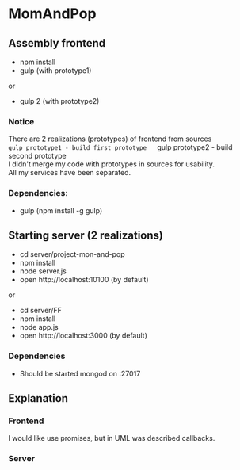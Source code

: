 # MomAndPop

## Assembly frontend

* npm install
* gulp (with prototype1)

or

* gulp 2 (with prototype2)

### Notice

There are 2 realizations (prototypes) of frontend from sources  
`gulp prototype1 - build first prototype  
`gulp prototype2 - build second prototype  
I didn't merge my code with prototypes in sources for usability.  
All my services have been separated.

### Dependencies:

* gulp (npm install -g gulp)

## Starting server (2 realizations)

* cd server/project-mon-and-pop
* npm install
* node server.js
* open http://localhost:10100 (by default)

or

* cd server/FF
* npm install
* node app.js
* open http://localhost:3000 (by default)

### Dependencies

* Should be started mongod on :27017

## Explanation

### Frontend
I would like use promises, but in UML was described callbacks.

### Server
